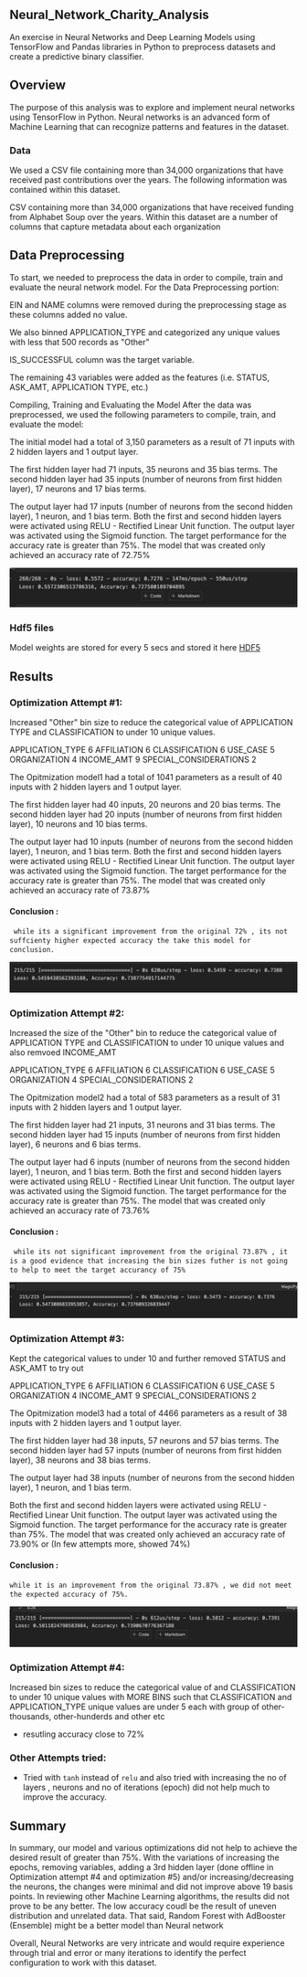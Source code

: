 ## Neural_Network_Charity_Analysis
An exercise in Neural Networks and Deep Learning Models using TensorFlow and Pandas libraries in Python to preprocess datasets and create a predictive binary classifier.

## Overview
The purpose of this analysis was to explore and implement neural networks using TensorFlow in Python. Neural networks is an advanced form of Machine Learning that can recognize patterns and features in the dataset. 


### Data
We used a CSV file containing more than 34,000 organizations that have received past contributions over the years. The following information was contained within this dataset.

CSV containing more than 34,000 organizations that have received funding from Alphabet Soup over the years. Within this dataset are a number of columns that capture metadata about each organization


## Data Preprocessing

To start, we needed to preprocess the data in order to compile, train and evaluate the neural network model. For the Data Preprocessing portion:

EIN and NAME columns were removed during the preprocessing stage as these columns added no value.

We also binned APPLICATION_TYPE and categorized any unique values with less that 500 records as "Other"

IS_SUCCESSFUL column was the target variable.

The remaining 43 variables were added as the features (i.e. STATUS, ASK_AMT, APPLICATION TYPE, etc.)

Compiling, Training and Evaluating the Model
After the data was preprocessed, we used the following parameters to compile, train, and evaluate the model:

The initial model had a total of 3,150 parameters as a result of 71 inputs with 2 hidden layers and 1 output layer.

The first hidden layer had 71 inputs, 35 neurons and 35 bias terms.
The second hidden layer had 35 inputs (number of neurons from first hidden layer), 17 neurons and 17 bias terms.

The output layer had 17 inputs (number of neurons from the second hidden layer), 1 neuron, and 1 bias term.
Both the first and second hidden layers were activated using RELU - Rectified Linear Unit function. The output layer was activated using the Sigmoid function.
The target performance for the accuracy rate is greater than 75%. The model that was created only achieved an accuracy rate of 72.75%

![Original Model results](https://github.com/vijaycse/Neural_Network_Charity_Analysis/blob/master/images/Original_Result.png)


### Hdf5 files

 Model weights are stored for every 5 secs and stored it here [HDF5](https://github.com/vijaycse/Neural_Network_Charity_Analysis/tree/master/HDF5)



## Results

### Optimization Attempt #1:

Increased "Other" bin size to reduce the categorical value of APPLICATION TYPE
and CLASSIFICATION to under 10 unique values.

APPLICATION_TYPE          6
AFFILIATION               6
CLASSIFICATION            6
USE_CASE                  5
ORGANIZATION              4
INCOME_AMT                9
SPECIAL_CONSIDERATIONS    2

The Opitmization model1 had a total of 1041 parameters as a result of 40 inputs with 2 hidden layers and 1 output layer.

The first hidden layer had 40 inputs, 20 neurons and 20 bias terms.
The second hidden layer had 20 inputs (number of neurons from first hidden layer), 10 neurons and 10 bias terms.

The output layer had 10 inputs (number of neurons from the second hidden layer), 1 neuron, and 1 bias term.
Both the first and second hidden layers were activated using RELU - Rectified Linear Unit function. The output layer was activated using the Sigmoid function.
The target performance for the accuracy rate is greater than 75%. The model that was created only achieved an accuracy rate of 73.87%

#### Conclusion : 
     while its a significant improvement from the original 72% , its not suffcienty higher expected accuracy the take this model for conclusion.

![Optimization Model1 results](https://github.com/vijaycse/Neural_Network_Charity_Analysis/blob/master/images/Optimization_1_Results.png)

### Optimization Attempt #2:
Increased the size of the "Other" bin to reduce the categorical value of 
APPLICATION TYPE and CLASSIFICATION to under 10 unique values and 
also remvoed INCOME_AMT

APPLICATION_TYPE          6
AFFILIATION               6
CLASSIFICATION            6
USE_CASE                  5
ORGANIZATION              4
SPECIAL_CONSIDERATIONS    2

The Opitmization model2 had a total of 583 parameters as a result of 31 inputs with 2 hidden layers and 1 output layer.

The first hidden layer had 21 inputs, 31 neurons and 31 bias terms.
The second hidden layer had 15 inputs (number of neurons from first hidden layer), 6 neurons and 6 bias terms.

The output layer had 6 inputs (number of neurons from the second hidden layer), 1 neuron, and 1 bias term.
Both the first and second hidden layers were activated using RELU - Rectified Linear Unit function. The output layer was activated using the Sigmoid function.
The target performance for the accuracy rate is greater than 75%. The model that was created only achieved an accuracy rate of 73.76%

#### Conclusion : 
     while its not significant improvement from the original 73.87% , it is a good evidence that increasing the bin sizes futher is not going to help to meet the target accurancy of 75%

![Optimization Model2 results](https://github.com/vijaycse/Neural_Network_Charity_Analysis/blob/master/images/Optimization_2.png)


### Optimization Attempt #3:
Kept the categorical values to under 10
and further removed STATUS and ASK_AMT to try out

APPLICATION_TYPE          6
AFFILIATION               6
CLASSIFICATION            6
USE_CASE                  5
ORGANIZATION              4
INCOME_AMT                9
SPECIAL_CONSIDERATIONS    2

The Opitmization model3 had a total of 4466 parameters as a result of 38 inputs with 2 hidden layers and 1 output layer.

The first hidden layer had 38 inputs, 57 neurons and 57 bias terms.
The second hidden layer had 57 inputs (number of neurons from first hidden layer), 38 neurons and 38 bias terms.

The output layer had 38 inputs (number of neurons from the second hidden layer), 1 neuron, and 1 bias term.

Both the first and second hidden layers were activated using RELU - Rectified Linear Unit function. The output layer was activated using the Sigmoid function.
The target performance for the accuracy rate is greater than 75%. The model that was created only achieved an accuracy rate of 73.90% or (In few attempts more, showed 74%)

#### Conclusion : 
    while it is an improvement from the original 73.87% , we did not meet the expected accuracy of 75%.

![Optimization Model3 results](https://github.com/vijaycse/Neural_Network_Charity_Analysis/blob/master/images/Optimization_3.png)

### Optimization Attempt #4:
Increased bin sizes to reduce the categorical value of
and CLASSIFICATION to under 10 unique values with MORE BINS
such that CLASSIFICATION and APPLICATION_TYPE unique values are under 5 each with 
group of other-thousands, other-hunderds and other etc
  - resutling accuracy close to 72%

### Other Attempts tried:
- Tried with `tanh` instead of `relu` and also tried with 
increasing the no of layers , neurons and no of iterations (epoch)
did not help much to improve the accuracy.
 
## Summary
In summary, our model and various optimizations did not help to achieve the desired result of greater than 75%. With the variations of increasing the epochs, removing variables, adding a 3rd hidden layer (done offline in Optimization attempt #4 and optimization #5) and/or increasing/decreasing the neurons, the changes were minimal and did not improve above 19 basis points. In reviewing other Machine Learning algorithms, the results did not prove to be any better. The low accuracy coudl be the result of uneven distribution and unrelated data. That said, Random Forest with AdBooster (Ensemble) might be a better model than Neural network

Overall, Neural Networks are very intricate and would require experience through trial and error or many iterations to identify the perfect configuration to work with this dataset.

